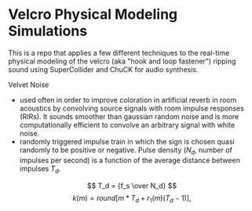 # Velcro Physical Modeling Simulations

This is a repo that applies a few different techniques to the real-time physical modeling of the velcro (aka "hook and loop fastener") ripping sound using SuperCollider and ChuCK for audio synthesis. 


Velvet Noise
+ used often in order to improve coloration in artificial reverb in room acoustics by convolving source signals with room impulse responses (RIRs). It sounds smoother than gaussian random noise and is more computationally efficient to convolve an arbitrary signal with white noise. 
+ randomly triggered impulse train in which the sign is chosen quasi randomly to be positive or negative. Pulse density ($N_d$, number of impulses per second) is a function of the average distance between impulses $T_d$. 

$$ T_d = {f_s \over N_d} $$
$$ k(m) = round[m*T_d + r_1(m)(T_d-1)], $$ 




